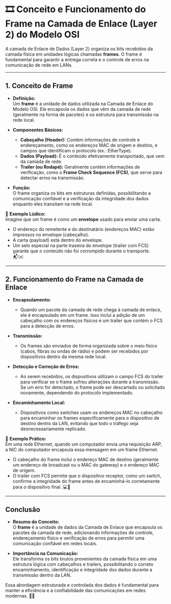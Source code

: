 # 🎞️ Conceito e Funcionamento do Frame na Camada de Enlace (Layer 2) do Modelo OSI

A camada de Enlace de Dados (Layer 2) organiza os bits recebidos da camada física em unidades lógicas chamadas **frames**. O frame é fundamental para garantir a entrega correta e o controle de erros na comunicação de rede em LANs.

---

## 1. Conceito de Frame

- **Definição:**  
  Um **frame** é a unidade de dados utilizada na Camada de Enlace do Modelo OSI. Ele encapsula os dados que vêm da camada de rede (geralmente na forma de pacotes) e os estrutura para transmissão na rede local.

- **Componentes Básicos:**  
  - **Cabeçalho (Header):** Contém informações de controle e endereçamento, como os endereços MAC de origem e destino, e campos que identificam o protocolo (ex.: EtherType).  
  - **Dados (Payload):** É o conteúdo efetivamente transportado, que vem da camada de rede.  
  - **Trailer (ou Rodapé):** Geralmente contém informações de verificação, como o **Frame Check Sequence (FCS)**, que serve para detectar erros na transmissão.

- **Função:**  
  O frame organiza os bits em estruturas definidas, possibilitando a comunicação confiável e a verificação da integridade dos dados enquanto eles transitam na rede local.

📌 **Exemplo Lúdico:**  
Imagine que um frame é como um **envelope** usado para enviar uma carta.  
- O endereço do remetente e do destinatário (endereços MAC) estão impressos no envelope (cabeçalho).  
- A carta (payload) está dentro do envelope.  
- Um selo especial na parte traseira do envelope (trailer com FCS) garante que o conteúdo não foi corrompido durante o transporte.  
📬✉️

---

## 2. Funcionamento do Frame na Camada de Enlace

- **Encapsulamento:**  
  - Quando um pacote da camada de rede chega à camada de enlace, ele é encapsulado em um frame. Isso inclui a adição de um cabeçalho com os endereços físicos e um trailer que contém o FCS para a detecção de erros.
  
- **Transmissão:**  
  - Os frames são enviados de forma organizada sobre o meio físico (cabos, fibras ou ondas de rádio) e podem ser recebidos por dispositivos dentro da mesma rede local.
  
- **Detecção e Correção de Erros:**  
  - Ao serem recebidos, os dispositivos utilizam o campo FCS do trailer para verificar se o frame sofreu alterações durante a transmissão. Se um erro for detectado, o frame pode ser descartado ou solicitado novamente, dependendo do protocolo implementado.
  
- **Encaminhamento Local:**  
  - Dispositivos como switches usam os endereços MAC no cabeçalho para encaminhar os frames especificamente para o dispositivo de destino dentro da LAN, evitando que todo o tráfego seja desnecessariamente replicado.

📌 **Exemplo Prático:**  
Em uma rede Ethernet, quando um computador envia uma requisição ARP, a NIC do computador encapsula essa mensagem em um frame Ethernet.  
- O cabeçalho do frame inclui o endereço MAC de destino (geralmente um endereço de broadcast ou o MAC do gateway) e o endereço MAC de origem.  
- O trailer com FCS permite que o dispositivo receptor, como um switch, confirme a integridade do frame antes de encaminhá-lo corretamente para o dispositivo final.
💻🔀

---

## Conclusão

- **Resumo do Conceito:**  
  O **frame** é a unidade de dados da Camada de Enlace que encapsula os pacotes da camada de rede, adicionando informações de controle, endereçamento físico e verificação de erros para permitir uma comunicação confiável em redes locais.

- **Importância na Comunicação:**  
  Ele transforma os bits brutos provenientes da camada física em uma estrutura lógica com cabeçalhos e trailers, possibilitando o correto encaminhamento, identificação e integridade dos dados durante a transmissão dentro da LAN.

Essa abordagem estruturada e controlada dos dados é fundamental para manter a eficiência e a confiabilidade das comunicações em redes modernas.
🌟📡